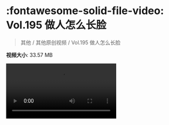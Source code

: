 # :fontawesome-solid-file-video: Vol.195 做人怎么长脸

> 其他 / 其他原创视频 / Vol.195 做人怎么长脸

**视频大小**: 33.57 MB

<div class="video"><video src="https://file.hsyhx.top/archive/混乱博物馆/Vol/195.mp4" controls preload>🤔 您的浏览器不支持 video 标签</ video></div>